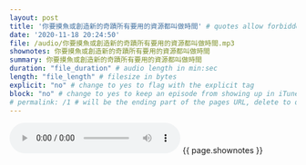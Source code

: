 ```yaml
---
layout: post
title: '你要摸魚或創造新的奇蹟所有要用的資源都叫做時間' # quotes allow forbidden characters like the colon
date: '2020-11-18 20:24:50'
file: /audio/你要摸魚或創造新的奇蹟所有要用的資源都叫做時間.mp3
shownotes: 你要摸魚或創造新的奇蹟所有要用的資源都叫做時間
summary: 你要摸魚或創造新的奇蹟所有要用的資源都叫做時間
duration: "file_duration" # audio length in min:sec
length: "file_length" # filesize in bytes
explicit: "no" # change to yes to flag with the explicit tag
block: "no" # change to yes to keep an episode from showing up in iTunes
# permalink: /1 # will be the ending part of the pages URL, delete to default to the title
---
```


<audio controls>
<source src="{{site.url}}{{site.baseurl}}{{ page.file }}" type="audio/x-mp3">
Your browser does not support the audio element.
</audio>
{{ page.shownotes }}
